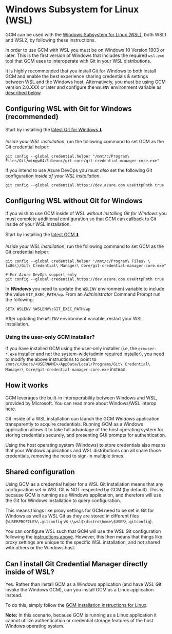 # Windows Subsystem for Linux (WSL)

GCM can be used with the
[Windows Subsystem for Linux (WSL)](https://aka.ms/wsl), both WSL1 and WSL2, by
following these instructions.

In order to use GCM with WSL you must be on Windows 10 Version 1903 or later.
This is the first version of Windows that includes the required `wsl.exe` tool
that GCM uses to interoperate with Git in your WSL distributions.

It is highly recommended that you install Git for Windows to both install GCM
and enable the best experience sharing credentials & settings between WSL and
the Windows host. Alternatively, you must be using GCM version 2.0.XXX or later
and configure the `WSLENV` environment variable as
[described below](#configuring-wsl-without-git-for-windows).

## Configuring WSL with Git for Windows (recommended)

Start by installing the [latest Git for Windows ⬇️](https://github.com/git-for-windows/git/releases/latest)

_Inside your WSL installation_, run the following command to set GCM as the Git
credential helper:

```shell
git config --global credential.helper "/mnt/c/Program\ Files/Git/mingw64/libexec/git-core/git-credential-manager-core.exe"
```

If you intend to use Azure DevOps you must _also_ set the following Git
configuration _inside of your WSL installation_.

```shell
git config --global credential.https://dev.azure.com.useHttpPath true
```

## Configuring WSL without Git for Windows

If you wish to use GCM inside of WSL _without installing Git for Windows_
you must complete additional configuration so that GCM can callback to Git
inside of your WSL installation.

Start by installing the [latest GCM ⬇️](https://aka.ms/gcm/latest)

_Inside your WSL installation_, run the following command to set GCM as the Git
credential helper:

```shell
git config --global credential.helper "/mnt/c/Program\ Files\ \(x86\)/Git\ Credential\ Manager\ Core/git-credential-manager-core.exe"

# For Azure DevOps support only
git config --global credential.https://dev.azure.com.useHttpPath true
```

In **_Windows_** you need to update the `WSLENV` environment variable to include
the value `GIT_EXEC_PATH/wp`. From an _Administrator_ Command Prompt run the
following:

```batch
SETX WSLENV %WSLENV%:GIT_EXEC_PATH/wp
```

After updating the `WSLENV` environment variable, restart your WSL installation.

### Using the user-only GCM installer?

If you have installed GCM using the user-only installer (i.e, the `gcmuser-*.exe`
installer and not the system-wide/admin required installer), you need to modify
the above instructions to point to `/mnt/c/Users/<USERNAME>/AppData/Local/Programs/Git\ Credential\ Manager\ Core/git-credential-manager-core.exe`
instead.

## How it works

GCM leverages the built-in interoperability between Windows and WSL, provided by
Microsoft. You can read more about Windows/WSL interop [here](https://docs.microsoft.com/en-us/windows/wsl/interop).

Git inside of a WSL installation can launch the GCM _Windows_ application
transparently to acquire credentials. Running GCM as a Windows application
allows it to take full advantage of the host operating system for storing
credentials securely, and presenting GUI prompts for authentication.

Using the host operating system (Windows) to store credentials also means that
your Windows applications and WSL distributions can all share those credentials,
removing the need to sign-in multiple times.

## Shared configuration

Using GCM as a credential helper for a WSL Git installation means that any
configuration set in WSL Git is NOT respected by GCM (by default). This is
because GCM is running as a Windows application, and therefore will use the Git
for Windows installation to query configuration.

This means things like proxy settings for GCM need to be set in Git for Windows
as well as WSL Git as they are stored in different files
(`%USERPROFILE%\.gitconfig` vs `\\wsl$\distro\home\$USER\.gitconfig`).

You can configure WSL such that GCM will use the WSL Git configuration following
the [instructions above](#configuring-wsl-without-git-for-windows). However,
this then means that things like proxy settings are unique to the specific WSL
installation, and not shared with others or the Windows host.

## Can I install Git Credential Manager directly inside of WSL?

Yes. Rather than install GCM as a Windows application (and have WSL Git invoke
the Windows GCM), can you install GCM as a Linux application instead.

To do this, simply follow the [GCM installation instructions for Linux](../README.md#linux).

**Note:** In this scenario, because GCM is running as a Linux application
it cannot utilize authentication or credential storage features of the host
Windows operating system.
